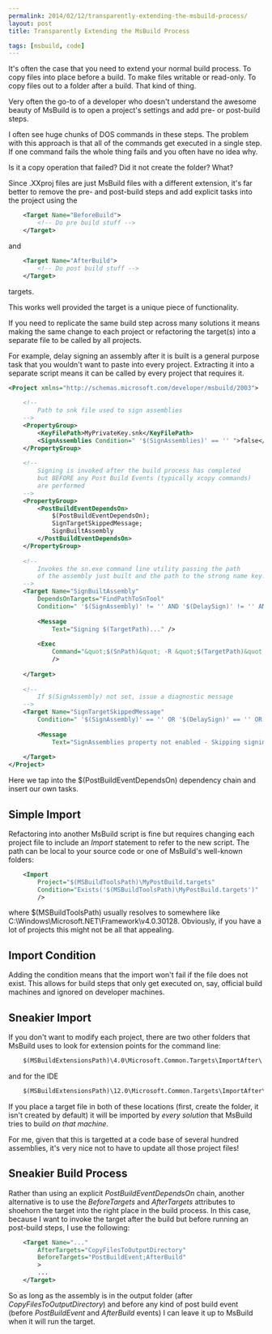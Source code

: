 ```yaml
---
permalink: 2014/02/12/transparently-extending-the-msbuild-process/
layout: post
title: Transparently Extending the MsBuild Process

tags: [msbuild, code]
---
```


It's often the case that you need to extend your normal build process. To copy
files into place before a build. To make files writable or read-only. To
copy files out to a folder after a build. That kind of thing.

Very often the go-to of a developer who doesn't understand the awesome beauty
of MsBuild is to open a project's settings and add pre- or post-build steps.

I often see huge chunks of DOS commands in these steps. The problem with
this approach is that all of the commands get executed in a single step. If
one command fails the whole thing fails and you often have no idea why.

Is it a copy operation that failed? Did it not create the folder? What?

Since .XXproj files are just MsBuild files with a different extension, it's
far better to remove the pre- and post-build steps and add explicit tasks into
the project using the

```xml
    <Target Name="BeforeBuild">
    	<!-- Do pre build stuff -->
    </Target>
```

and

```xml
    <Target Name="AfterBuild">
    	<!-- Do post build stuff -->
    </Target>
```

targets.

This works well provided the target is a unique piece of functionality.

If you need to replicate the same build step across many solutions it means
making the same change to each project or refactoring the target(s) into a
separate file to be called by all projects.

For example, delay signing an assembly after it is built is a general purpose
task that you wouldn't want to paste into every project. Extracting it into
a separate script means it can be called by every project that requires it.

```xml
<Project xmlns="http://schemas.microsoft.com/developer/msbuild/2003">
		
	<!-- 
		Path to snk file used to sign assemblies 
	-->
	<PropertyGroup>
		<KeyFilePath>MyPrivateKey.snk</KeyFilePath>
		<SignAssemblies Condition=" '$(SignAssemblies)' == '' ">false</SignAssemblies>
	</PropertyGroup>
		
	<!-- 
		Signing is invoked after the build process has completed 
		but BEFORE any Post Build Events (typically xcopy commands)
		are performed
	-->	
	<PropertyGroup>
		<PostBuildEventDependsOn>
			$(PostBuildEventDependsOn);
			SignTargetSkippedMessage;
			SignBuiltAssembly
		</PostBuildEventDependsOn>
	</PropertyGroup>
	
	<!-- 
		Invokes the sn.exe command line utility passing the path 
		of the assembly just built and the path to the strong name key.
	-->
	<Target Name="SignBuiltAssembly" 
		DependsOnTargets="FindPathToSnTool" 
		Condition=" '$(SignAssembly)' != '' AND '$(DelaySign)' != '' AND $(SignAssembly) AND $(DelaySign)"> 
	
		<Message 
			Text="Signing $(TargetPath)..." />
			
		<Exec 
			Command="&quot;$(SnPath)&quot; -R &quot;$(TargetPath)&quot; &quot;$(KeyFilePath)&quot; " 
			/>
	
	</Target>
	
	<!-- 
		If $(SignAssembly) not set, issue a diagnostic message 
	-->
	<Target Name="SignTargetSkippedMessage" 
		Condition=" '$(SignAssembly)' == '' OR '$(DelaySign)' == '' OR !$(SignAssembly) OR !$(DelaySign)" >
		
		<Message 
			Text="SignAssemblies property not enabled - Skipping signing of $(TargetPath)" />
			
	</Target>
</Project>
```

Here we tap into the $(PostBuildEventDependsOn) dependency chain and insert our
own tasks.

## Simple Import

Refactoring into another MsBuild script is fine but requires changing each
project file to include an _Import_ statement to refer to the new script. The path
can be local to your source code or one of MsBuild's well-known folders:

```xml
    <Import
    	Project="$(MSBuildToolsPath)\MyPostBuild.targets"
    	Condition="Exists('$(MSBuildToolsPath)\MyPostBuild.targets')"
    	/>
```

where $(MSBuildToolsPath) usually resolves to somewhere like C:\Windows\Microsoft.NET\Framework\v4.0.30128.
Obviously, if you have a lot of projects this might not be all that appealing.

## Import Condition

Adding the condition means that the import won't fail if the file does not exist.
This allows for build steps that only get executed on, say, official build
machines and ignored on developer machines.

## Sneakier Import

If you don't want to modify each project, there are two other folders that MsBuild
uses to look for extension points for the command line:

```xml
    $(MSBuildExtensionsPath)\4.0\Microsoft.Common.Targets\ImportAfter\
```

and for the IDE

```xml
    $(MSBuildExtensionsPath)\12.0\Microsoft.Common.Targets\ImportAfter\
```

If you place a target file in both of these locations (first, create the folder,
it isn't created by default) it will be imported by _every solution_ that
MsBuild tries to build _on that machine_.

For me, given that this is targetted at a code base of several hundred assemblies, it's
very nice not to have to update all those project files!

## Sneakier Build Process

Rather than using an explicit _PostBuildEventDependsOn_ chain, another alternative
is to use the _BeforeTargets_ and _AfterTargets_ attributes to shoehorn the
target into the right place in the build process. In this case, because I want to
invoke the target after the build but before running an post-build steps, I
use the following:

```xml
    <Target Name="..."
    	AfterTargets="CopyFilesToOutputDirectory"
    	BeforeTargets="PostBuildEvent;AfterBuild"
    	>
    	...
    </Target>
```

So as long as the assembly is in the output folder (after _CopyFilesToOutputDirectory_)
and before any kind of post build event (before _PostBuildEvent_ and _AfterBuild_ events) I
can leave it up to MsBuild when it will run the target.
